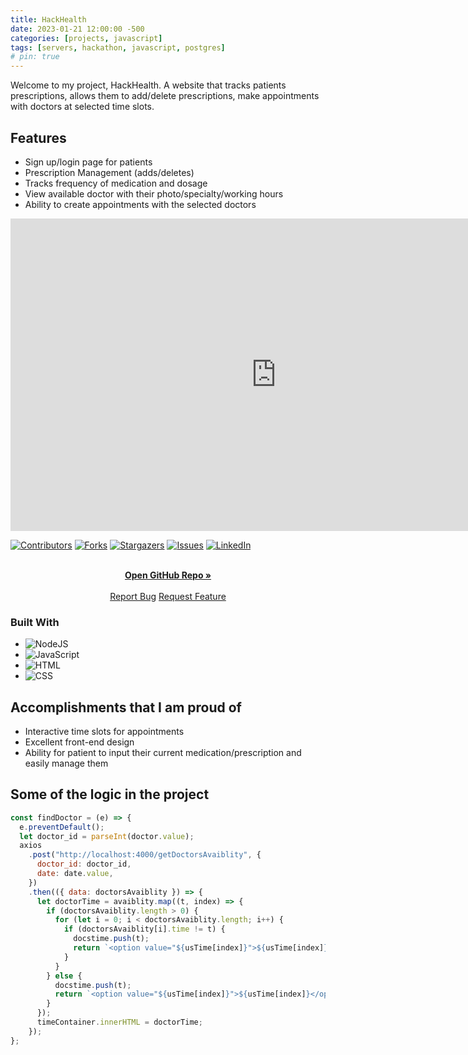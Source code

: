 ```yaml
---
title: HackHealth
date: 2023-01-21 12:00:00 -500
categories: [projects, javascript]
tags: [servers, hackathon, javascript, postgres]
# pin: true
---
```


Welcome to my project, HackHealth. A website that tracks patients prescriptions, allows them to add/delete prescriptions, make appointments with doctors at selected time slots.

## Features

- Sign up/login page for patients
- Prescription Management (adds/deletes)
- Tracks frequency of medication and dosage
- View available doctor with their photo/specialty/working hours
- Ability to create appointments with the selected doctors
<iframe
    width="850"
    height="500"
    src="https://www.youtube.com/embed/d-vUMf9xHKc"
    frameborder="0"
    allow="autoplay; encrypted-media"
    allowfullscreen
>
</iframe>

[![Contributors][contributors-shield]][contributors-url]
[![Forks][forks-shield]][forks-url]
[![Stargazers][stars-shield]][stars-url]
[![Issues][issues-shield]][issues-url]
[![LinkedIn][linkedin-shield]][linkedin-url]

<!-- PROJECT LOGO -->

  <p align="center">
    <br />
    <a href="https://github.com/ChiemekaAnunkor/hackhealth"><strong>Open GitHub Repo »</strong></a>
    <br />
    <br />
    <!-- <a href="http://23.22.42.11/">View Demo</a> -->
    <!-- · -->
    <a href="https://github.com/ChiemekaAnunkor/hackhealth/issues">Report Bug</a>
    <!-- · -->
    <a href="https://github.com/ChiemekaAnunkor/hackhealth/issues">Request Feature</a>
  </p>

### Built With

- ![NodeJS][nodejs]
- ![JavaScript][javascript]
- ![HTML][html5]
- ![CSS][css3]

## Accomplishments that I am proud of

- Interactive time slots for appointments
- Excellent front-end design
- Ability for patient to input their current medication/prescription and easily manage them

<!-- ROADMAP -->

## Some of the logic in the project

```javascript
const findDoctor = (e) => {
  e.preventDefault();
  let doctor_id = parseInt(doctor.value);
  axios
    .post("http://localhost:4000/getDoctorsAvaiblity", {
      doctor_id: doctor_id,
      date: date.value,
    })
    .then(({ data: doctorsAvaiblity }) => {
      let doctorTime = avaiblity.map((t, index) => {
        if (doctorsAvaiblity.length > 0) {
          for (let i = 0; i < doctorsAvaiblity.length; i++) {
            if (doctorsAvaiblity[i].time != t) {
              docstime.push(t);
              return `<option value="${usTime[index]}">${usTime[index]}</option>`;
            }
          }
        } else {
          docstime.push(t);
          return `<option value="${usTime[index]}">${usTime[index]}</option>`;
        }
      });
      timeContainer.innerHTML = doctorTime;
    });
};
```

<!-- MARKDOWN LINKS & IMAGES -->
<!-- https://www.markdownguide.org/basic-syntax/#reference-style-links -->

[contributors-shield]: https://img.shields.io/github/contributors/ChiemekaAnunkor/hackhealth.svg?style=for-the-badge
[contributors-url]: https://github.com/ChiemekaAnunkor/hackhealth/graphs/contributors
[forks-shield]: https://img.shields.io/github/forks/ChiemekaAnunkor/hackhealth.svg?style=for-the-badge
[forks-url]: https://github.com/ChiemekaAnunkor/hackhealth/network/members
[stars-shield]: https://img.shields.io/github/stars/ChiemekaAnunkor/hackhealth.svg?style=for-the-badge
[stars-url]: https://github.com/ChiemekaAnunkor/hackhealth/stargazers
[issues-shield]: https://img.shields.io/github/issues/ChiemekaAnunkor/hackhealth.svg?style=for-the-badge
[issues-url]: https://github.com/ChiemekaAnunkor/hackhealth/issues
[license-shield]: https://img.shields.io/github/license/ChiemekaAnunkor/hackhealth.svg?style=for-the-badge
[license-url]: https://github.com/ChiemekaAnunkor/hackhealth/blob/master/LICENSE.txt
[linkedin-shield]: https://img.shields.io/badge/-LinkedIn-black.svg?style=for-the-badge&logo=linkedin&colorB=555
[linkedin-url]: https://linkedin.com/in/ajedev
[product-screenshot]: images/screenshot.png
[next.js]: https://img.shields.io/badge/next.js-000000?style=for-the-badge&logo=nextdotjs&logoColor=white
[next-url]: https://nextjs.org/
[react.js]: https://img.shields.io/badge/React-20232A?style=for-the-badge&logo=react&logoColor=61DAFB
[react-url]: https://reactjs.org/
[vue.js]: https://img.shields.io/badge/Vue.js-35495E?style=for-the-badge&logo=vuedotjs&logoColor=4FC08D
[vue-url]: https://vuejs.org/
[angular.io]: https://img.shields.io/badge/Angular-DD0031?style=for-the-badge&logo=angular&logoColor=white
[angular-url]: https://angular.io/
[svelte.dev]: https://img.shields.io/badge/Svelte-4A4A55?style=for-the-badge&logo=svelte&logoColor=FF3E00
[svelte-url]: https://svelte.dev/
[laravel.com]: https://img.shields.io/badge/Laravel-FF2D20?style=for-the-badge&logo=laravel&logoColor=white
[laravel-url]: https://laravel.com
[bootstrap.com]: https://img.shields.io/badge/Bootstrap-563D7C?style=for-the-badge&logo=bootstrap&logoColor=white
[bootstrap-url]: https://getbootstrap.com
[jquery.com]: https://img.shields.io/badge/jQuery-0769AD?style=for-the-badge&logo=jquery&logoColor=white
[jquery-url]: https://jquery.com
[javascript]: https://img.shields.io/badge/javascript-%23323330.svg?style=for-the-badge&logo=javascript&logoColor=%23F7DF1E
[java]: https://img.shields.io/badge/java-%23ED8B00.svg?style=for-the-badge&logo=java&logoColor=white
[nodejs]: https://img.shields.io/badge/node.js-6DA55F?style=for-the-badge&logo=node.js&logoColor=white
[postgres]: https://img.shields.io/badge/postgres-%23316192.svg?style=for-the-badge&logo=postgresql&logoColor=white
[css3]: https://img.shields.io/badge/css3-%231572B6.svg?style=for-the-badge&logo=css3&logoColor=white
[html5]: https://img.shields.io/badge/html5-%23E34F26.svg?style=for-the-badge&logo=html5&logoColor=white

